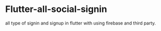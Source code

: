 # Flutter-all-social-signin
all type of signin and signup in flutter with using firebase and third party.
